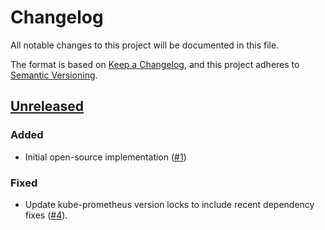 # Changelog
All notable changes to this project will be documented in this file.

The format is based on [Keep a Changelog](https://keepachangelog.com/en/1.0.0/),
and this project adheres to [Semantic Versioning](https://semver.org/spec/v2.0.0.html).

## [Unreleased]

### Added

- Initial open-source implementation ([#1])

[Unreleased]: https://github.com/projectsyn/component-rancher-monitoring/compare/084a263baf909b627d2861790805ac8f7de3f580...HEAD
[#1]: https://github.com/projectsyn/component-rancher-monitoring/pull/1

### Fixed

- Update kube-prometheus version locks to include recent dependency fixes ([#4]).

[#4]: https://github.com/projectsyn/component-rancher-monitoring/pull/4
